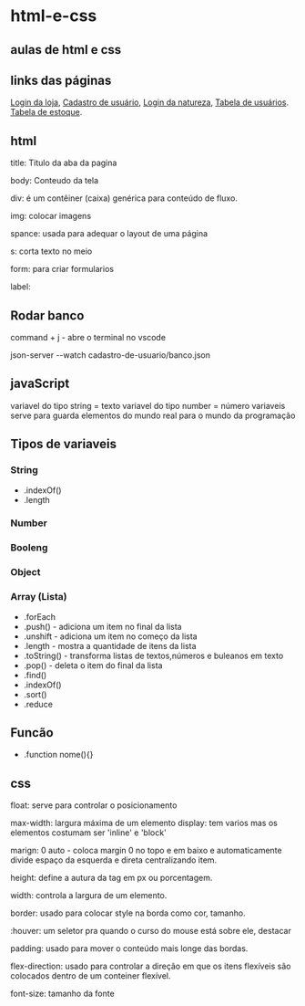 # html-e-css

## aulas de html e css

  ## links das páginas
  [Login da loja](https://isabeledelimaoliveira.github.io/aulas/),
  [Cadastro de usuário](https://isabeledelimaoliveira.github.io/aulas/cadastro-de-usuario/),
  [Login da natureza](https://isabeledelimaoliveira.github.io/aulas/login-natureza/),
  [Tabela de usuários](https://isabeledelimaoliveira.github.io/aulas/tabela-usuarios/).
  [Tabela de estoque](https://isabeledelimaoliveira.github.io/aulas/tabela-estoque-de-produtos/).

## html

title: Titulo da aba da pagina

body: Conteudo da tela

div: é um contêiner (caixa) genérica para conteúdo de fluxo.

img: colocar imagens

spance: usada para adequar o layout de uma página

s: corta texto no meio

form: para criar formularios

label:

   

## Rodar banco

command + j - abre o terminal no vscode

json-server --watch cadastro-de-usuario/banco.json

## javaScript
variavel do tipo string = texto
variavel do tipo number = número
variaveis serve para guarda elementos do mundo real para o mundo da programação

## Tipos de variaveis
### String
* .indexOf()
* .length
### Number
### Booleng
### Object
### Array (Lista)
* .forEach 
* .push() - adiciona um item no final da lista 
* .unshift - adiciona um item no começo da lista
* .length - mostra a quantidade de itens da lista
* .toString() - transforma listas de textos,números e buleanos em texto
* .pop() - deleta o item do final da lista
* .find()
* .indexOf()
* .sort()
* .reduce

## Funcão
* .function nome(){}
  
## css

float: serve para controlar o posicionamento

max-width: largura máxima de um elemento
display: tem varios mas os elementos costumam ser 'inline' e 'block'

  

marign: 0 auto - coloca margin 0 no topo e em baixo e automaticamente divide espaço da esquerda e direta centralizando item.

  

height: define a autura da tag em px ou porcentagem.

width: controla a largura de um elemento.

  

border: usado para colocar style na borda como cor, tamanho.

  

:houver: um seletor pra quando o curso do mouse está sobre ele, destacar

  

padding: usado para mover o conteúdo mais longe das bordas.

  

flex-direction: usado para controlar a direção em que os itens flexíveis são colocados dentro de um conteiner flexível.

  

font-size: tamanho da fonte